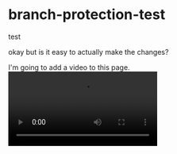 # branch-protection-test
test

okay but is it easy to actually make the changes?

I'm going to add a video to this page. 
![](add_stuff.mp4)
